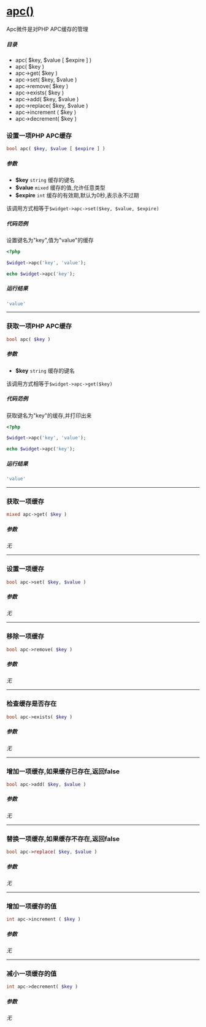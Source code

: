 [apc()](http://twinh.github.com/widget/api/apc)
===============================================

Apc微件是对PHP APC缓存的管理

##### 目录
* apc( $key, $value [ $expire ] )
* apc( $key )
* apc->get( $key )
* apc->set( $key, $value )
* apc->remove( $key ) 
* apc->exists( $key )
* apc->add( $key, $value )
* apc->replace( $key, $value )
* apc->increment ( $key )
* apc->decrement( $key )

### 设置一项PHP APC缓存
```php
bool apc( $key, $value [ $expire ] )
```

##### 参数
* **$key** `string` 缓存的键名
* **$value** `mixed` 缓存的值,允许任意类型
* **$expire** `int` 缓存的有效期,默认为0秒,表示永不过期


该调用方式相等于`$widget->apc->set($key, $value, $expire)`


##### 代码范例
设置键名为"key",值为"value"的缓存
```php
<?php

$widget->apc('key', 'value');

echo $widget->apc('key');
```
##### 运行结果
```php
'value'
```
- - - -

### 获取一项PHP APC缓存
```php
bool apc( $key )
```

##### 参数
* **$key** `string` 缓存的键名


该调用方式相等于`$widget->apc->get($key)`


##### 代码范例
获取键名为"key"的缓存,并打印出来
```php
<?php

$widget->apc('key', 'value');

echo $widget->apc('key');
```
##### 运行结果
```php
'value'
```
- - - -

### 获取一项缓存
```php
mixed apc->get( $key )
```

##### 参数
*无*

- - - -

### 设置一项缓存
```php
bool apc->set( $key, $value )
```

##### 参数
*无*

- - - -

### 移除一项缓存
```php
bool apc->remove( $key ) 
```

##### 参数
*无*

- - - -

### 检查缓存是否存在
```php
bool apc->exists( $key )
```

##### 参数
*无*

- - - -

### 增加一项缓存,如果缓存已存在,返回false
```php
bool apc->add( $key, $value )
```

##### 参数
*无*

- - - -

### 替换一项缓存,如果缓存**不**存在,返回false
```php
bool apc->replace( $key, $value )
```

##### 参数
*无*

- - - -

### 增加一项缓存的值
```php
int apc->increment ( $key )
```

##### 参数
*无*

- - - -

### 减小一项缓存的值
```php
int apc->decrement( $key )
```

##### 参数
*无*


